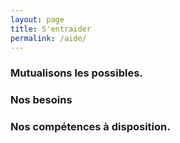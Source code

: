 ```yaml
---
layout: page
title: S'entraider
permalink: /aide/
---
```


### Mutualisons les possibles.

### Nos besoins

### Nos compétences à disposition.
